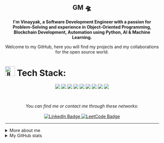 <h2 align="center">
    GM 🛸
</h2>

<p align="center">
    <b>I'm Vinayyak, a Software Development Engineer with a passion for Problem-Solving and experience in Object-Oriented Programming, Blockchain Development, Automation using Python, AI & Machine Learning.</b>
</p>

<p align="center">
    Welcome to my GitHub, here you will find my projects and my collaborations for the open source world.
</p>

<p align="center">
  <h1><picture>
  <source srcset="https://fonts.gstatic.com/s/e/notoemoji/latest/1f916/512.webp" type="image/webp">
  <img src="https://fonts.gstatic.com/s/e/notoemoji/latest/1f916/512.gif" alt="🤖" width="32" height="32">
</picture>Tech Stack:</h1>
</p>
<p align="center">
  <img src="https://img.shields.io/badge/Java-ED8B00?style=for-the-badge&logo=openjdk&logoColor=white">
  <img src="https://img.shields.io/badge/Python-14354C?style=for-the-badge&logo=python&logoColor=white">
  <img src="https://img.shields.io/badge/Spring-6DB33F?style=for-the-badge&logo=spring&logoColor=white">
  <img src="https://img.shields.io/badge/Solidity-e6e6e6?style=for-the-badge&logo=solidity&logoColor=black">
  <img src="https://img.shields.io/badge/Ethereum-3C3C3D?style=for-the-badge&logo=Ethereum&logoColor=white">
  <img src="https://img.shields.io/badge/Cosmos%20SDK-66595C?style=for-the-badge&logo=Atom&logoColor=white">
  <img src="https://img.shields.io/badge/Twilio-F22F46?style=for-the-badge&logo=Twilio&logoColor=white">
  <img src="https://img.shields.io/badge/GIT-E44C30?style=for-the-badge&logo=git&logoColor=white">
  <img src="https://img.shields.io/badge/Markdown-000000?style=for-the-badge&logo=markdown&logoColor=white">
</p>
<br />

<p align="center">
    <i>You can find me or contact me through these networks:</i>
    <br/><br/>
    <a href="https://www.linkedin.com/in/vinayyak" target="_blank">
        <img src="https://img.shields.io/badge/-LinkedIn-0A0A0B?logo=linkedin&style=for-the-badge&logoColor=white" alt="LinkedIn Badge" />
    </a>
     <a href="https://leetcode.com/vinayyak/" target="_blank">
        <img src="https://img.shields.io/badge/-LeetCode-FFA116?style=for-the-badge&logo=LeetCode&logoColor=black" alt="LeetCode Badge" />
    </a>
</p>

<p align="center">
<p/>

<p align="center">
</p>

---

<details>
    <summary>More about me</summary>
    <br />
    <p>
        I have a passion for learning about new technology and concepts. <br />
        I'm currently working on Blockchain Development and AI & Machine Learning
    </p>
    <ul>
        <li>🎓 Bachelors of Technology in Computer Science Engineering </li>
        <li>🎯 Contribute and create open source projects</li>
        <li>📚 I'm studying Solidity | Blockchain Development | Artificial Intelligence </li>
    </ul>
</details>

<details>
    <summary>My GitHub stats</summary>
    <br />
    <p align="center">
        <img src="https://github-profile-trophy.vercel.app/?username=vinayyak&theme=darkhub&margin-w=15" alt="Trophies GitHub" />
    </p>
    <p align="center">
        <img src="https://github-readme-stats.vercel.app/api?username=vinayyak&theme=dark&show_icons=true&include_all_commits=true&locale=en&count_private=true" alt="General Statistics" />
    </p>
    <p align="center">
        <img src="https://github-readme-streak-stats.herokuapp.com/?user=vinayyak&theme=dark" alt="Streak Stats" />
    </p>
    <p align="center">
        <img src="https://github-readme-stats.vercel.app/api/top-langs?username=vinayyak&layout=compact&theme=dark&locale=en&langs_count=10" alt="Techs used in projects" width="495px" />
    </p>
    <p align="center">
        <img src="https://github-readme-activity-graph.vercel.app/graph?username=vinayyak&theme=xcode&bg_color=151515" alt="Activity Graph" />
    </p>
</details>

<!---
vinayyak/vinayyak is a ✨ special ✨ repository because its `README.md` (this file) appears on your GitHub profile.
You can click the Preview link to take a look at your changes.
--->
